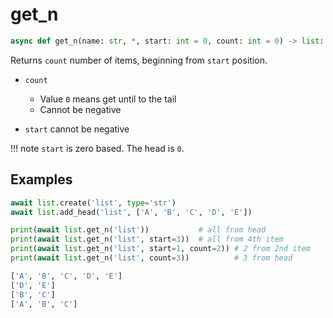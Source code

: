 # get_n

```py
async def get_n(name: str, *, start: int = 0, count: int = 0) -> list:
```

Returns `count` number of items, beginning from `start` position.

- `count`
    - Value `0` means get until to the tail
    - Cannot be negative

- `start` cannot be negative


!!! note
    `start` is zero based. The head is `0`.


## Examples

```py
await list.create('list', type='str')
await list.add_head('list', ['A', 'B', 'C', 'D', 'E'])

print(await list.get_n('list'))           # all from head
print(await list.get_n('list', start=3))  # all from 4th item
print(await list.get_n('list', start=1, count=2)) # 2 from 2nd item
print(await list.get_n('list', count=3))          # 3 from head
```

```bash title='Output'
['A', 'B', 'C', 'D', 'E']
['D', 'E']
['B', 'C']
['A', 'B', 'C']
```
